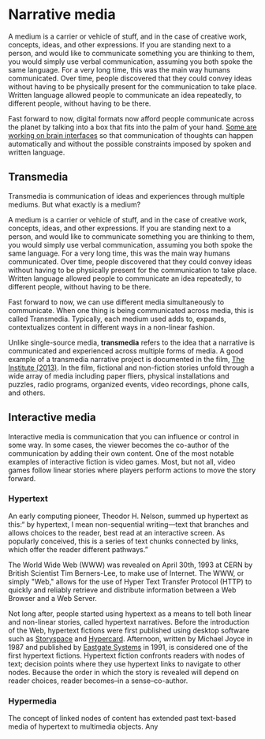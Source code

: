 # Narrative media

A medium is a carrier or vehicle of stuff, and in the case of creative work, concepts, ideas, and other expressions. If you are standing next to a person, and would like to communicate something you are thinking to them, you would simply use verbal communication, assuming you both spoke the same language. For a very long time, this was the main way humans communicated. Over time, people discovered that they could convey ideas without having to be physically present for the communication to take place. Written language allowed people to communicate an idea repeatedly, to different people, without having to be there.

Fast forward to now, digital formats now afford people communicate across the planet by talking into a box that fits into the palm of your hand. [Some are working on brain interfaces](http://waitbutwhy.com/2017/04/neuralink.html) so that communication of thoughts can happen automatically and without the possible constraints imposed by spoken and written language.

## Transmedia

Transmedia is communication of ideas and experiences through multiple mediums. But what exactly is a medium?

A medium is a carrier or vehicle of stuff, and in the case of creative work, concepts, ideas, and other expressions. If you are standing next to a person, and would like to communicate something you are thinking to them, you would simply use verbal communication, assuming you both spoke the same language. For a very long time, this was the main way humans communicated. Over time, people discovered that they could convey ideas without having to be physically present for the communication to take place. Written language allowed people to communicate an idea repeatedly, to different people, without having to be there.

Fast forward to now, we can use different media simultaneously to communicate. When one thing is being communicated across media, this is called Transmedia. Typically, each medium used adds to, expands, contextualizes content in different ways in a non-linear fashion.

Unlike single-source media, **transmedia** refers to the idea that a narrative is communicated and experienced across multiple forms of media. A good example of a transmedia narrative project is documented in the film, [The Institute \(2013\)](http://www.theinstitutemovie.com). In the film, fictional and non-fiction stories unfold through a wide array of media including paper fliers, physical installations and puzzles, radio programs, organized events, video recordings, phone calls, and others.

## Interactive media

Interactive media is communication that you can influence or control in some way. In some cases, the viewer becomes the co-author of the communication by adding their own content. One of the most notable examples of interactive fiction is video games. Most, but not all, video games follow linear stories where players perform actions to move the story forward.

### Hypertext

An early computing pioneer, Theodor H. Nelson, summed up hypertext as this:“ by hypertext, I mean non-sequential writing—text that branches and allows choices to the reader, best read at an interactive screen. As popularly conceived, this is a series of text chunks connected by links, which offer the reader different pathways.”

The World Wide Web \(WWW\) was revealed on April 30th, 1993 at CERN by British Scientist Tim Berners-Lee, to make use of Internet. The WWW, or simply "Web," allows for the use of Hyper Text Transfer Protocol \(HTTP\) to quickly and reliably retrieve and distribute information between a Web Browser and a Web Server.

Not long after, people started using hypertext as a means to tell both linear and non-linear stories, called hypertext narratives. Before the introduction of the Web, hypertext fictions were first published using desktop software such as [Storyspace](http://www.eastgate.com/storyspace/) and [Hypercard](http://hypercard.org/). Afternoon, written by Michael Joyce in 1987 and published by [Eastgate Systems](http://www.eastgate.com/) in 1991, is considered one of the first hypertext fictions. Hypertext fiction confronts readers with nodes of text; decision points where they use hypertext links to navigate to other nodes. Because the order in which the story is revealed will depend on reader choices, reader becomes–in a sense–co-author.

### Hypermedia

The concept of linked nodes of content has extended past text-based media of hypertext to multimedia objects. Any

